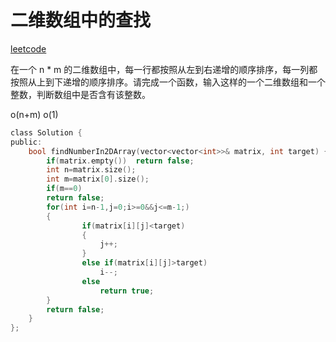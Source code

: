 # 二维数组中的查找

[leetcode](https://leetcode-cn.com/problems/er-wei-shu-zu-zhong-de-cha-zhao-lcof/)

在一个 n * m 的二维数组中，每一行都按照从左到右递增的顺序排序，每一列都按照从上到下递增的顺序排序。请完成一个函数，输入这样的一个二维数组和一个整数，判断数组中是否含有该整数。

o(n+m) o(1)

```c
class Solution {
public:
    bool findNumberIn2DArray(vector<vector<int>>& matrix, int target) {
        if(matrix.empty())  return false;
        int n=matrix.size();
        int m=matrix[0].size();
        if(m==0)
        return false;
        for(int i=n-1,j=0;i>=0&&j<=m-1;)
        {
                if(matrix[i][j]<target)
                {
                    j++;
                }
                else if(matrix[i][j]>target)
                    i--;
                else
                    return true;
        }
        return false;
    }
};
```
